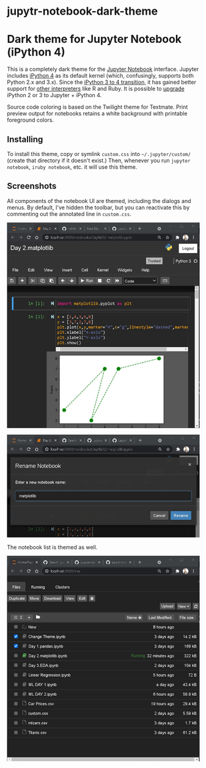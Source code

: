 # jupytr-notebook-dark-theme
# Dark theme for Jupyter Notebook (iPython 4)

This is a completely dark theme for the [Jupyter Notebook](http://jupyter.org/) interface. Jupyter includes [iPython 4](http://ipython.org/) as its default kernel (which, confusingly, supports both Python 2.x and 3.x). Since the [iPython 3 to 4 transition](http://ipython.org/#jupyter-and-the-future-of-ipython), it has gained better support for [other interpreters](https://github.com/ipython/ipython/wiki/IPython-kernels-for-other-languages) like R and Ruby. It is possible to [upgrade](http://jupyter.readthedocs.org/en/latest/install.html#upgrading) iPython 2 or 3 to Jupyter + iPython 4.

Source code coloring is based on the Twilight theme for Textmate.  Print preview output for notebooks retains a white background with printable foreground colors.

## Installing

To install this theme, copy or symlink `custom.css` into `~/.jupyter/custom/` (create that directory if it doesn't exist.) Then, whenever you run `jupyter notebook`, `iruby notebook`, etc. it will use this theme.

## Screenshots

All components of the notebook UI are themed, including the dialogs and menus. By default, I've hidden the toolbar, but you can reactivate this by commenting out the annotated line in `custom.css`.

![Notebook theme](screenshot-notebook.png)

![Notebook UI](screenshot-modal.png)

The notebook list is themed as well.

![Notebook list](screenshot-list.png)

